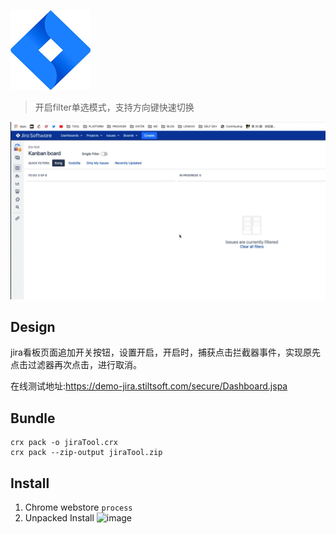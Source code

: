 

![](./chrome-extension/icon.png)

> 开启filter单选模式，支持方向键快速切换

![](./screenshot.gif)

## Design

jira看板页面追加开关按钮，设置开启，开启时，捕获点击拦截器事件，实现原先点击过滤器再次点击，进行取消。

在线测试地址:https://demo-jira.stiltsoft.com/secure/Dashboard.jspa

## Bundle

```
crx pack -o jiraTool.crx
crx pack --zip-output jiraTool.zip

```

## Install

1. Chrome webstore `process`
2. Unpacked Install
   ![image](https://user-images.githubusercontent.com/9245110/113583783-a8ea0a00-965c-11eb-95df-cc26cd497e11.png)
